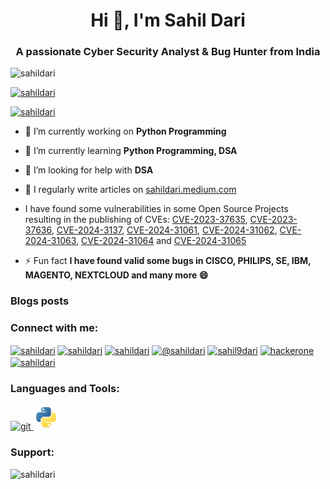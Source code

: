 <h1 align="center">Hi 👋, I'm Sahil Dari</h1>
<h3 align="center">A passionate Cyber Security Analyst & Bug Hunter from India</h3>

<p align="left"> <img src="https://komarev.com/ghpvc/?username=sahildari&label=Profile%20views&color=0e75b6&style=flat" alt="sahildari" /> </p>

<p align="left"> <a href="https://github.com/ryo-ma/github-profile-trophy"><img src="https://github-profile-trophy.vercel.app/?username=sahildari" alt="sahildari" /></a> </p>

<p align="left"> <a href="https://twitter.com/sahildari" target="blank"><img src="https://img.shields.io/twitter/follow/sahildari?logo=twitter&style=for-the-badge" alt="sahildari" /></a> </p>

- 🔭 I’m currently working on **Python Programming**

- 🌱 I’m currently learning **Python Programming, DSA**

- 🤝 I’m looking for help with **DSA**

- 📝 I regularly write articles on [sahildari.medium.com](https://sahildari.medium.com)

- I have found some vulnerabilities in some Open Source Projects resulting in the publishing of CVEs: [CVE-2023-37635](https://nvd.nist.gov/vuln/detail/CVE-2023-37635), [CVE-2023-37636](https://nvd.nist.gov/vuln/detail/CVE-2023-37636), [CVE-2024-3137](https://nvd.nist.gov/vuln/detail/CVE-2024-3137), [CVE-2024-31061](https://nvd.nist.gov/vuln/detail/CVE-2024-31061), [CVE-2024-31062](https://nvd.nist.gov/vuln/detail/CVE-2024-31062), [CVE-2024-31063](https://nvd.nist.gov/vuln/detail/CVE-2024-31063), [CVE-2024-31064](https://nvd.nist.gov/vuln/detail/CVE-2024-31064) and [CVE-2024-31065](https://nvd.nist.gov/vuln/detail/CVE-2024-31065)

- ⚡ Fun fact **I have found valid some bugs in CISCO, PHILIPS, SE, IBM, MAGENTO, NEXTCLOUD and many more 😄**

### Blogs posts
<!-- BLOG-POST-LIST:START -->
<!-- BLOG-POST-LIST:END -->

<h3 align="left">Connect with me:</h3>
<p align="left">
<a href="https://twitter.com/sahildari" target="blank"><img align="center" src="https://raw.githubusercontent.com/rahuldkjain/github-profile-readme-generator/master/src/images/icons/Social/twitter.svg" alt="sahildari" height="30" width="40" /></a>
<a href="https://linkedin.com/in/sahildari" target="blank"><img align="center" src="https://raw.githubusercontent.com/rahuldkjain/github-profile-readme-generator/master/src/images/icons/Social/linked-in-alt.svg" alt="sahildari" height="30" width="40" /></a>
<a href="https://instagram.com/sahildari" target="blank"><img align="center" src="https://raw.githubusercontent.com/rahuldkjain/github-profile-readme-generator/master/src/images/icons/Social/instagram.svg" alt="sahildari" height="30" width="40" /></a>
<a href="https://medium.com/@sahildari" target="blank"><img align="center" src="https://raw.githubusercontent.com/rahuldkjain/github-profile-readme-generator/master/src/images/icons/Social/medium.svg" alt="@sahildari" height="30" width="40" /></a>
<a href="https://www.hackerrank.com/sahil9dari" target="blank"><img align="center" src="https://raw.githubusercontent.com/rahuldkjain/github-profile-readme-generator/master/src/images/icons/Social/hackerrank.svg" alt="sahil9dari" height="30" width="40" /></a>
<a href="https://hackerone.com/hackerookie" target="_blank" rel="noreferrer"> <img align="center" src='https://www.vectorlogo.zone/logos/hackerone/hackerone-ar21.svg' alt='hackerone' height="40"> </a> </a> 
<a href="https://www.leetcode.com/sahildari" target="blank"><img align="center" src="https://raw.githubusercontent.com/rahuldkjain/github-profile-readme-generator/master/src/images/icons/Social/leet-code.svg" alt="sahildari" height="30" width="40" /></a>
</p>

<h3 align="left">Languages and Tools:</h3>
<p align="left"> <a href="https://git-scm.com/" target="_blank" rel="noreferrer"> <img src="https://www.vectorlogo.zone/logos/git-scm/git-scm-icon.svg" alt="git" width="40" height="40"/> </a> <a href="https://www.python.org" target="_blank" rel="noreferrer"> <img src="https://raw.githubusercontent.com/devicons/devicon/master/icons/python/python-original.svg" alt="python" width="40" height="40"/> </a>
<!-- <a href="https://hackerone.com/hackerookie" target="_blank" rel="noreferrer"> <img src='https://cdn.jsdelivr.net/npm/simple-icons@3.0.1/icons/hackerone.svg' alt='hackerone' height='40'> </a>--> </p>


<h3 align="left">Support:</h3>
<p><a href="https://www.buymeacoffee.com/sahildari"> <img align="left" src="https://cdn.buymeacoffee.com/buttons/v2/default-yellow.png" height="50" width="210" alt="sahildari" /></a></p><br><br>

<p>&nbsp;
<!--  <img align="center" src="https://github-readme-stats.vercel.app/api?username=sahildari&show_icons=true&locale=en" alt="sahildari" /></p> -->

